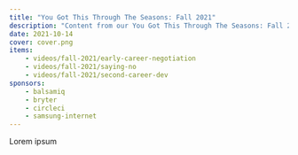 ```yaml
---
title: "You Got This Through The Seasons: Fall 2021"
description: "Content from our You Got This Through The Seasons: Fall 2021 event."
date: 2021-10-14
cover: cover.png
items:
    - videos/fall-2021/early-career-negotiation
    - videos/fall-2021/saying-no
    - videos/fall-2021/second-career-dev
sponsors:
    - balsamiq
    - bryter
    - circleci
    - samsung-internet
---
```


Lorem ipsum
